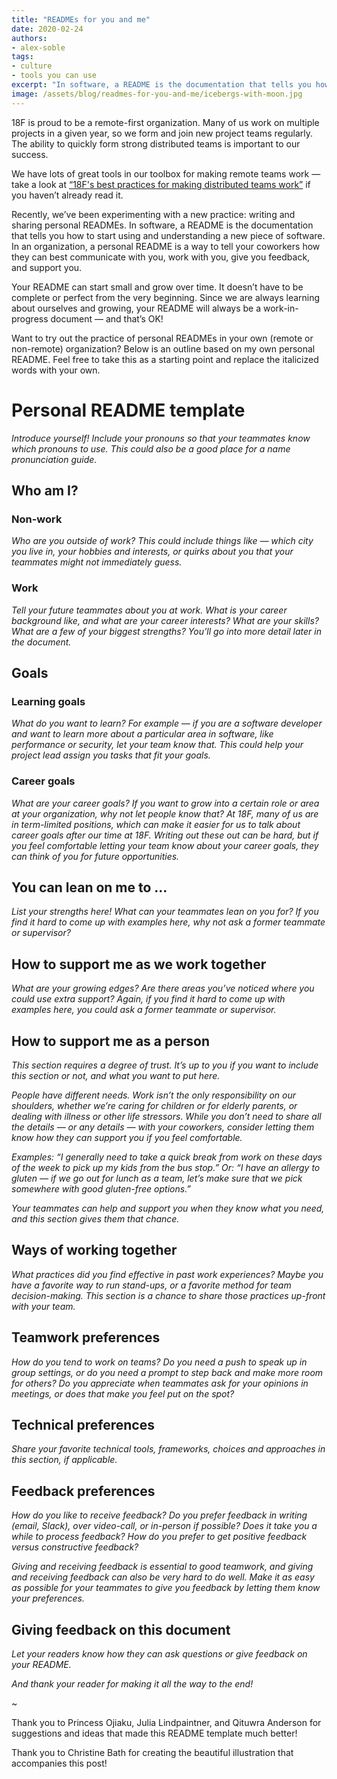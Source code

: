```yaml
---
title: "READMEs for you and me"
date: 2020-02-24
authors:
- alex-soble
tags:
- culture
- tools you can use
excerpt: "In software, a README is the documentation that tells you how to start using and understanding a new piece of software. In an organization, a personal README is a way to tell your coworkers how they can best communicate with you, work with you, give you feedback, and support you."
image: /assets/blog/readmes-for-you-and-me/icebergs-with-moon.jpg
---
```


18F is proud to be a remote-first organization. Many of us work on multiple projects in a given year, so we form and join new project teams regularly. The ability to quickly form strong distributed teams is important to our success.

We have lots of great tools in our toolbox for making remote teams work — take a look at [“18F's best practices for making distributed teams work”](/2015/10/15/best-practices-for-distributed-teams/) if you haven’t already read it.

Recently, we’ve been experimenting with a new practice: writing and sharing personal READMEs. In software, a README is the documentation that tells you how to start using and understanding a new piece of software. In an organization, a personal README is a way to tell your coworkers how they can best communicate with you, work with you, give you feedback, and support you.

Your README can start small and grow over time. It doesn’t have to be complete or perfect from the very beginning. Since we are always learning about ourselves and growing, your README will always be a work-in-progress document — and that’s OK!

Want to try out the practice of personal READMEs in your own (remote or non-remote) organization? Below is an outline based on my own personal README. Feel free to take this as a starting point and replace the italicized words with your own.

# Personal README template

_Introduce yourself! Include your pronouns so that your teammates know which pronouns to use. This could also be a good place for a name pronunciation guide._

## Who am I?

### Non-work

_Who are you outside of work? This could include things like — which city you live in, your hobbies and interests, or quirks about you that your teammates might not immediately guess._

### Work

_Tell your future teammates about you at work. What is your career background like, and what are your career interests? What are your skills? What are a few of your biggest strengths? You’ll go into more detail later in the document._

## Goals

### Learning goals

_What do you want to learn? For example — if you are a software developer and want to learn more about a particular area in software, like performance or security, let your team know that. This could help your project lead assign you tasks that fit your goals._

### Career goals

_What are your career goals? If you want to grow into a certain role or area at your organization, why not let people know that? At 18F, many of us are in term-limited positions, which can make it easier for us to talk about career goals after our time at 18F.  Writing out these out can be hard, but if you feel comfortable letting your team know about your career goals, they can think of you for future opportunities._

## You can lean on me to ...

_List your strengths here! What can your teammates lean on you for? If you find it hard to come up with examples here, why not ask a former teammate or supervisor?_

## How to support me as we work together

_What are your growing edges? Are there areas you’ve noticed where you could use extra support? Again, if you find it hard to come up with examples here, you could ask a former teammate or supervisor._

## How to support me as a person

_This section requires a degree of trust. It’s up to you if you want to include this section or not, and what you want to put here._

_People have different needs. Work isn’t the only responsibility on our shoulders, whether we’re caring for children or for elderly parents, or dealing with illness or other life stressors. While you don’t need to share all the details — or any details — with your coworkers, consider letting them know how they can support you if you feel comfortable._

_Examples: “I generally need to take a quick break from work on these days of the week to pick up my kids from the bus stop.” Or: “I have an allergy to gluten — if we go out for lunch as a team, let’s make sure that we pick somewhere with good gluten-free options.”_

_Your teammates can help and support you when they know what you need, and this section gives them that chance._

## Ways of working together

_What practices did you find effective in past work experiences? Maybe you have a favorite way to run stand-ups, or a favorite method for team decision-making. This section is a chance to share those practices up-front with your team._

## Teamwork preferences

_How do you tend to work on teams? Do you need a push to speak up in group settings, or do you need a prompt to step back and make more room for others? Do you appreciate when teammates ask for your opinions in meetings, or does that make you feel put on the spot?_

## Technical preferences

_Share your favorite technical tools, frameworks, choices and approaches in this section, if applicable._

## Feedback preferences

_How do you like to receive feedback? Do you prefer feedback in writing (email, Slack), over video-call, or in-person if possible? Does it take you a while to process feedback? How do you prefer to get positive feedback versus constructive feedback?_

_Giving and receiving feedback is essential to good teamwork, and giving and receiving feedback can also be very hard to do well. Make it as easy as possible for your teammates to give you feedback by letting them know your preferences._

## Giving feedback on this document

_Let your readers know how they can ask questions or give feedback on your README._

_And thank your reader for making it all the way to the end!_

~

Thank you to Princess Ojiaku, Julia Lindpaintner, and Qituwra Anderson for suggestions and ideas that made this README template much better!

Thank you to Christine Bath for creating the beautiful illustration that accompanies this post!

<br/>
<br/>
